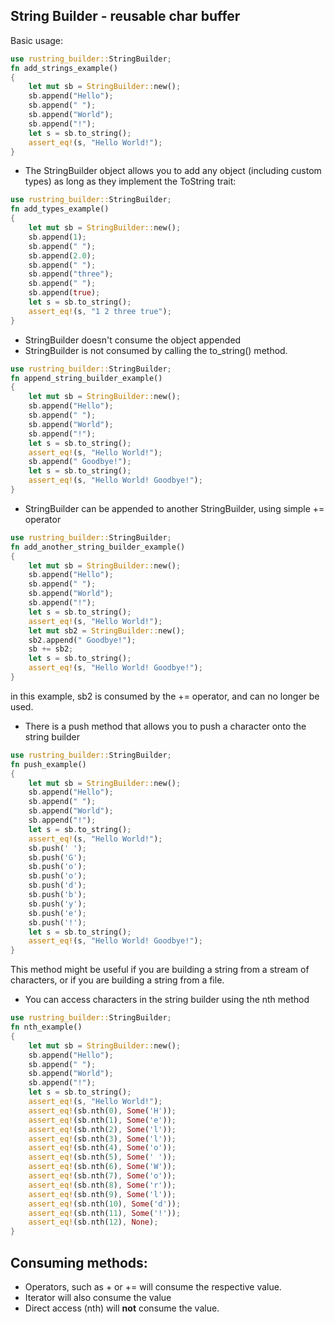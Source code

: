 ## String Builder - reusable char buffer
Basic usage:
```rust
use rustring_builder::StringBuilder;
fn add_strings_example()
{
    let mut sb = StringBuilder::new();
    sb.append("Hello");
    sb.append(" ");
    sb.append("World");
    sb.append("!");
    let s = sb.to_string();
    assert_eq!(s, "Hello World!");
}
```
* The StringBuilder object allows you to add any object (including custom types)
  as long as they implement the ToString trait:
```rust
use rustring_builder::StringBuilder;
fn add_types_example()
{
    let mut sb = StringBuilder::new();
    sb.append(1);
    sb.append(" ");
    sb.append(2.0);
    sb.append(" ");
    sb.append("three");
    sb.append(" ");
    sb.append(true);
    let s = sb.to_string();
    assert_eq!(s, "1 2 three true");
}
```
* StringBuilder doesn't consume the object appended
* StringBuilder is not consumed by calling the to_string() method.
```rust
use rustring_builder::StringBuilder;
fn append_string_builder_example()
{
    let mut sb = StringBuilder::new();
    sb.append("Hello");
    sb.append(" ");
    sb.append("World");
    sb.append("!");
    let s = sb.to_string();
    assert_eq!(s, "Hello World!");
    sb.append(" Goodbye!");
    let s = sb.to_string();
    assert_eq!(s, "Hello World! Goodbye!");
}
```
* StringBuilder can be appended to another StringBuilder, using simple += operator
```rust
use rustring_builder::StringBuilder;
fn add_another_string_builder_example()
{
    let mut sb = StringBuilder::new();
    sb.append("Hello");
    sb.append(" ");
    sb.append("World");
    sb.append("!");
    let s = sb.to_string();
    assert_eq!(s, "Hello World!");
    let mut sb2 = StringBuilder::new();
    sb2.append(" Goodbye!");
    sb += sb2;
    let s = sb.to_string();
    assert_eq!(s, "Hello World! Goodbye!");
}
```
in this example, sb2 is consumed by the += operator, and can no longer be used.

* There is a push method that allows you to push a character onto the string builder
```rust
use rustring_builder::StringBuilder;
fn push_example()
{
    let mut sb = StringBuilder::new();
    sb.append("Hello");
    sb.append(" ");
    sb.append("World");
    sb.append("!");
    let s = sb.to_string();
    assert_eq!(s, "Hello World!");
    sb.push(' ');
    sb.push('G');
    sb.push('o');
    sb.push('o');
    sb.push('d');
    sb.push('b');
    sb.push('y');
    sb.push('e');
    sb.push('!');
    let s = sb.to_string();
    assert_eq!(s, "Hello World! Goodbye!");
}
```
This method might be useful if you are building a string from a stream of characters, or if you are building a string from a file.
* You can access characters in the string builder using the nth method
```rust
use rustring_builder::StringBuilder;
fn nth_example()
{
    let mut sb = StringBuilder::new();
    sb.append("Hello");
    sb.append(" ");
    sb.append("World");
    sb.append("!");
    let s = sb.to_string();
    assert_eq!(s, "Hello World!");
    assert_eq!(sb.nth(0), Some('H'));
    assert_eq!(sb.nth(1), Some('e'));
    assert_eq!(sb.nth(2), Some('l'));
    assert_eq!(sb.nth(3), Some('l'));
    assert_eq!(sb.nth(4), Some('o'));
    assert_eq!(sb.nth(5), Some(' '));
    assert_eq!(sb.nth(6), Some('W'));
    assert_eq!(sb.nth(7), Some('o'));
    assert_eq!(sb.nth(8), Some('r'));
    assert_eq!(sb.nth(9), Some('l'));
    assert_eq!(sb.nth(10), Some('d'));
    assert_eq!(sb.nth(11), Some('!'));
    assert_eq!(sb.nth(12), None);
}
```

## Consuming methods:
* Operators, such as + or += will consume the respective value.
* Iterator will also consume the value
* Direct access (nth) will **not** consume the value.